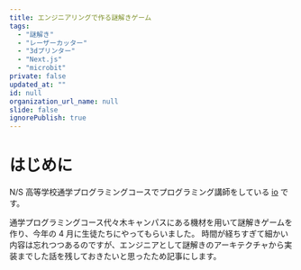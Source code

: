 ```yaml
---
title: エンジニアリングで作る謎解きゲーム
tags:
  - "謎解き"
  - "レーザーカッター"
  - "3dプリンター"
  - "Next.js"
  - "microbit"
private: false
updated_at: ""
id: null
organization_url_name: null
slide: false
ignorePublish: true
---
```


# はじめに

N/S 高等学校通学プログラミングコースでプログラミング講師をしている [io](https://github.com/iorn121) です。

通学プログラミングコース代々木キャンパスにある機材を用いて謎解きゲームを作り、今年の 4 月に生徒たちにやってもらいました。
時間が経ちすぎて細かい内容は忘れつつあるのですが、エンジニアとして謎解きのアーキテクチャから実装までした話を残しておきたいと思ったため記事にします。
